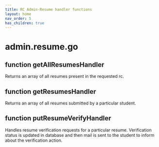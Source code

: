 ```yaml
---
title: RC Admin-Resume handler functions
layout: home
nav_order: 5
has_children: true
---
```

# admin.resume.go

## function getAllResumesHandler
Returns an array of all resumes present in the requested rc.

## function getResumesHandler
Returns an array of all resumes submitted by a particular student.

## function putResumeVerifyHandler
Handles resume verification requests for a particular resume. Verification status is updated in database and then mail is sent to the student to inform about the verification action.